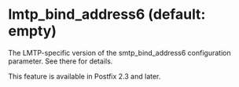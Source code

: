 # lmtp_bind_address6 (default: empty)
 The LMTP-specific version of the smtp\_bind\_address6 configuration
parameter. See there for details. 


 This feature is available in Postfix 2.3 and later. 


